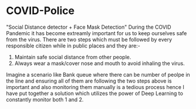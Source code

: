 # COVID-Police
"Social Distance detector + Face Mask Detection"
During the COVID Pandemic it has become extreamly important for us to keep ourselves safe from the virus.
There are two steps which must be followed by every responsible citizen while in public places and they are:-
1. Maintain safe social distance from other people.
2. Always wear a mask/cover nose and mouth to avoid inhaling the virus.

Imagine a scenario like Bank queue where there can be number of peolpe in the line and ensuring all of them are following the two steps above is important and also monitoring them manually is a tedious process hence I have put together a solution which utilizes the power of Deep Learning to constantly monitor both 1 and 2.
